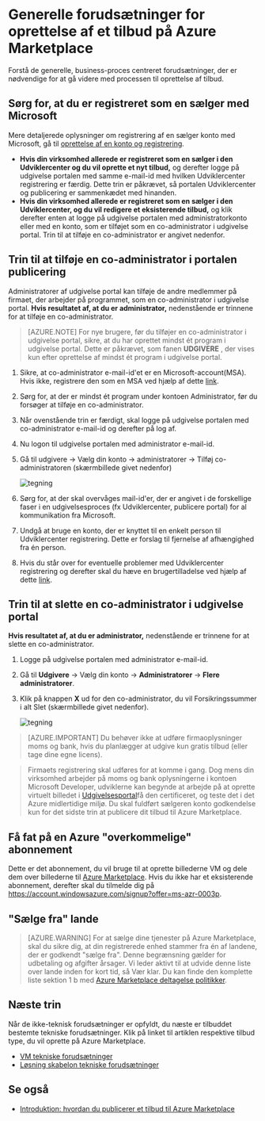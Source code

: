 <properties
   pageTitle="Ikke-teknisk forudsætninger for oprettelse af et tilbud på Azure Marketplace | Microsoft Azure"
   description="Forstå kravene til oprettelse og implementere et tilbud til Azure Marketplace for andre at købe."
   services="marketplace-publishing"
   documentationCenter=""
   authors="HannibalSII"
   manager="hascipio"
   editor=""/>

<tags
  ms.service="marketplace"
  ms.devlang="na"
  ms.topic="article"
  ms.tgt_pltfrm="Azure"
  ms.workload="na"
  ms.date="08/18/2016"
  ms.author="hascipio"/>

# <a name="general-prerequisites-for-creating-an-offer-for-the-azure-marketplace"></a>Generelle forudsætninger for oprettelse af et tilbud på Azure Marketplace
Forstå de generelle, business-proces centreret forudsætninger, der er nødvendige for at gå videre med processen til oprettelse af tilbud.

## <a name="ensure-that-you-are-registered-as-a-seller-with-microsoft"></a>Sørg for, at du er registreret som en sælger med Microsoft
Mere detaljerede oplysninger om registrering af en sælger konto med Microsoft, gå til [oprettelse af en konto og registrering](marketplace-publishing-accounts-creation-registration.md).

- **Hvis din virksomhed allerede er registreret som en sælger i den Udviklercenter og du vil oprette et nyt tilbud,** og derefter logge på udgivelse portalen med samme e-mail-id med hvilken Udviklercenter registrering er færdig. Dette trin er påkrævet, så portalen Udviklercenter og publicering er sammenkædet med hinanden.
- **Hvis din virksomhed allerede er registreret som en sælger i den Udviklercenter, og du vil redigere et eksisterende tilbud,** og klik derefter enten at logge på udgivelse portalen med administratorkonto eller med en konto, som er tilføjet som en co-administrator i udgivelse portal. Trin til at tilføje en co-administrator er angivet nedenfor.

## <a name="steps-to-add-a-co-admin-in-the-publishing-portal"></a>Trin til at tilføje en co-administrator i portalen publicering
Administratorer af udgivelse portal kan tilføje de andre medlemmer på firmaet, der arbejder på programmet, som en co-administrator i udgivelse portal. **Hvis resultatet af, at du er administrator,** nedenstående er trinnene for at tilføje en co-administrator.

>[AZURE.NOTE] For nye brugere, før du tilføjer en co-administrator i udgivelse portal, sikre, at du har oprettet mindst ét program i udgivelse portal. Dette er påkrævet, som fanen **UDGIVERE** , der vises kun efter oprettelse af mindst ét program i udgivelse portal.

1. Sikre, at co-administrator e-mail-id'et er en Microsoft-account(MSA). Hvis ikke, registrere den som en MSA ved hjælp af dette [link](https://signup.live.com/signup?uaid=0089f09ccae94043a0f07c2aaf928831&lic=1).
2. Sørg for, at der er mindst ét program under kontoen Administrator, før du forsøger at tilføje en co-administrator.
3. Når ovenstående trin er færdigt, skal logge på udgivelse portalen med co-administrator e-mail-id og derefter på log af.
4. Nu logon til udgivelse portalen med administrator e-mail-id.
5. Gå til udgivere -> Vælg din konto -> administratorer -> Tilføj co-administratoren (skærmbillede givet nedenfor)

    ![tegning](media/marketplace-publishing-pre-requisites/imgAddAdmin_05.png)

6. Sørg for, at der skal overvåges mail-id'er, der er angivet i de forskellige faser i en udgivelsesproces (fx Udviklercenter, publicere portal) for al kommunikation fra Microsoft.
7. Undgå at bruge en konto, der er knyttet til en enkelt person til Udviklercenter registrering. Dette er forslag til fjernelse af afhængighed fra én person.
8. Hvis du står over for eventuelle problemer med Udviklercenter registrering og derefter skal du hæve en brugertilladelse ved hjælp af dette [link](https://developer.microsoft.com/en-us/windows/support).

## <a name="steps-to-delete-a-co-admin-in-the-publishing-portal"></a>Trin til at slette en co-administrator i udgivelse portal
**Hvis resultatet af, at du er administrator,** nedenstående er trinnene for at slette en co-administrator.

1. Logge på udgivelse portalen med administrator e-mail-id.
2. Gå til **Udgivere** -> Vælg din konto -> **Administratorer** -> **Flere administratorer**.
3. Klik på knappen **X** ud for den co-administrator, du vil Forsikringssummer i alt Slet (skærmbillede givet nedenfor).

    ![tegning](media/marketplace-publishing-pre-requisites/imgDeleteAdmin_03.png)

> [AZURE.IMPORTANT] Du behøver ikke at udføre firmaoplysninger moms og bank, hvis du planlægger at udgive kun gratis tilbud (eller tage dine egne licens).

> Firmaets registrering skal udføres for at komme i gang. Dog mens din virksomhed arbejder på moms og bank oplysningerne i kontoen Microsoft Developer, udviklerne kan begynde at arbejde på at oprette virtuelt billedet i [Udgivelsesportal](https://publish.windowsazure.com)få den certificeret, og teste det i det Azure midlertidige miljø. Du skal fuldført sælgeren konto godkendelse kun for det sidste trin at publicere dit tilbud til Azure Marketplace.

## <a name="acquire-an-azure-pay-as-you-go-subscription"></a>Få fat på en Azure "overkommelige" abonnement
Dette er det abonnement, du vil bruge til at oprette billederne VM og dele dem over billederne til [Azure Marketplace](https://azure.microsoft.com/marketplace/). Hvis du ikke har et eksisterende abonnement, derefter skal du tilmelde dig på https://account.windowsazure.com/signup?offer=ms-azr-0003p.

## <a name="sell-from-countries"></a>"Sælge fra" lande
> [AZURE.WARNING]
For at sælge dine tjenester på Azure Marketplace, skal du sikre dig, at din registrerede enhed stammer fra én af landene, der er godkendt "sælge fra". Denne begrænsning gælder for udbetaling og afgifter årsager. Vi leder aktivt til at udvide denne liste over lande inden for kort tid, så Vær klar. Du kan finde den komplette liste sektion 1 b med [Azure Marketplace deltagelse politikker](http://go.microsoft.com/fwlink/?LinkID=526833).

## <a name="next-steps"></a>Næste trin
Når de ikke-teknisk forudsætninger er opfyldt, du næste er tilbuddet bestemte tekniske forudsætninger. Klik på linket til artiklen respektive tilbud type, du vil oprette på Azure Marketplace.

- [VM tekniske forudsætninger](marketplace-publishing-vm-image-creation-prerequisites.md)
- [Løsning skabelon tekniske forudsætninger](marketplace-publishing-solution-template-creation-prerequisites.md)

## <a name="see-also"></a>Se også
- [Introduktion: hvordan du publicerer et tilbud til Azure Marketplace](marketplace-publishing-getting-started.md)
